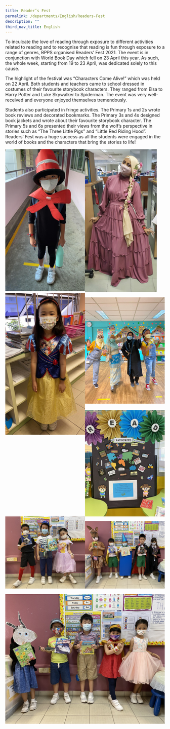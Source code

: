 ```yaml
---
title: Reader’s Fest
permalink: /departments/English/Readers-Fest
description: ""
third_nav_title: English
---
```

To inculcate the love of reading through exposure to different activities related to reading and to recognise that reading is fun through exposure to a range of genres, BPPS organised Readers’ Fest 2021. The event is in conjunction with World Book Day which fell on 23 April this year. As such, the whole week, starting from 19 to 23 April, was dedicated solely to this cause.

The highlight of the festival was “Characters Come Alive!” which was held on 22 April. Both students and teachers came to school dressed in costumes of their favourite storybook characters. They ranged from Elsa to Harry Potter and Luke Skywalker to Spiderman. The event was very well-received and everyone enjoyed themselves tremendously.

Students also participated in fringe activities. The Primary 1s and 2s wrote book reviews and decorated bookmarks. The Primary 3s and 4s designed book jackets and wrote about their favourite storybook character. The Primary 5s and 6s presented their views from the wolf’s perspective in stories such as “The Three Little Pigs” and “Little Red Riding Hood”. Readers’ Fest was a huge success as all the students were engaged in the world of books and the characters that bring the stories to life!

<img src="/images/214350cb-b1cd-4cf8-9231-bc2443859dd4.jpeg" 
     style="width:50%;float:left">
		 
<img src="/images/72916700-dea6-4c56-b3f2-646f82a4fa40.jpg" 
     style="width:45%">
<img src="/images/ed4e0977-42dc-41af-92f3-b219017341ef.jpeg" 
     style="width:50%;float:left">
		 
<img src="/images/f85699c1-4dd1-44ab-ac2a-42bc3d10fbff.jpeg" 
     style="width:50%">
		 <br><br>
<img src="/images/IMG-5379%201.jpg" 
     style="width:50%;float:left">
<img src="/images/IMG-5434%201.jpg" 
     style="width:50%"><img src="/images/IMG-5435%201.jpg" 
     style="width:50%">
		 
 ![](/images/IMG-5437%201.jpg)